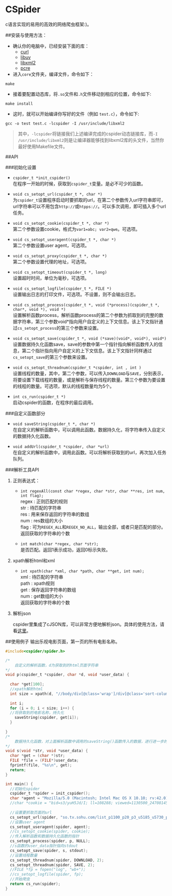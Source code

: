 # CSpider


c语言实现的易用的高效的网络爬虫框架:)。

##安装与使用方法：
* 确认你的电脑中，已经安装下面的库：  
	* [curl](https://github.com/bagder/curl)
	* [libuv](https://github.com/libuv/libuv)
	* [libxml2](http://xmlsoft.org/index.html)
	* [pcre](http://www.pcre.org)
* 进入`core`文件夹，编译文件，命令如下：  
```
make
```
* 接着要配置动态库，将`.so`文件和`.h`文件移动到相应的位置，命令如下:  
```
make install
```
* 这时，就可以开始编译你写好的文件（例如 `test.c`），命令如下:  
```
gcc -o test test.c -lcspider -I /usr/include/libxml2
```

>其中，`-lcspider`将链接我们上述编译完成的cspider动态链接库，而`-I /usr/include/libxml2`则是让编译器能够找到libxml2库的头文件，当然你最好使用Makefile文件。  

##API

###初始化设置

* `cspider_t *init_cspider()`  
	在程序一开始的时候，获取到`cspider_t`变量。是必不可少的函数。  
	
* `void cs_setopt_url(cspider_t *, char *)`  
	为`cspider_t`设置程序启动时要抓取的url，在第二个参数传入url字符串即可，url字符串可以不用包含`http://`或`htpps://`。可以多次调用，即可插入多个url任务。
	
* `void cs_setopt_cookie(cspider_t *, char *)`  
	第二个参数设置cookie，格式为`var1=abc; var2=qwe`。可选项。
	
* `void cs_setopt_useragent(cspider_t *, char *)`  
	第二个参数设置user agent，可选项。
	
* `void cs_setopt_proxy(cspider_t *, char *)`  
	第二个参数设置代理的地址，可选项。  
	
* `void cs_setopt_timeout(cspider_t *, long)`  
	设置超时时间，单位为毫秒，可选项。
	
* `void cs_setopt_logfile(cspider_t *, FILE *)`  
	设置输出日志的打印文件，可选项。不设置，则不会输出日志。  
	
* `void cs_setopt_process(cspider_t *, void (*process)(cspider_t *, char*, void *), void *)`   
	设置解析函数process，解析函数process的第二个参数为抓取到的完整的数据字符串，第三个参数void*指向用户自定义的上下文信息。该上下文指针通过`cs_setopt_process`的第三个参数来设置。
	
* `void cs_setopt_save(cspider_t *, void (*save)(void*, void*), void*)`  
	设置数据持久化函数save，save的参数中第一个指针指向解析函数传入的信息，第二个指针指向用户自定义的上下文信息。该上下文指针同样通过`cs_setopt_save`的第三个参数来设置。
	
* `void cs_setopt_threadnum(cspider_t *cspider, int , int )`  
	设置线程的数量，其中，第二个参数，可以传入`DOWNLOAD`与`SAVE`，分别表示，将要设置下载线程的数量，或是解析与保存线程的数量。第三个参数为要设置的线程的数量。可选项，默认的线程数量均为5个。  
	
* `int cs_run(cspider_t *)`  
	启动cspider的函数，在程序的最后调用。  

###自定义函数部分
	
* `void saveString(cspider_t *, char *)`  
	在自定义的解析函数中，可以调用此函数。数据持久化，将字符串传入自定义的数据持久化函数。  
	
* `void addUrl(cspider_t *cspider, char *url)`  
	在自定义的解析函数中，调用此函数。可以将解析获取到的url，再次加入任务队列。

###解析工具API

1. 正则表达式：  

	* `int regexAll(const char *regex, char *str, char **res, int num, int flag);`  
	regex : 正则匹配的规则  
	str : 待匹配的字符串  
	res : 用来保存返回的字符串的数组  
	num : res数组的大小  
	flag : 可为`REGEX_ALL`和`REGEX_NO_ALL`，输出全部，或者只是匹配的部分。  
	返回获取的字符串的个数
	
	* `int match(char *regex, char *str);`  
	是否匹配。返回1表示成功，返回0标示失败。  
	
2. xpath解析html和xml

	* `int xpath(char *xml, char *path, char **get, int num);`  
	xml : 待匹配的字符串  
	path : xpath规则  
	get : 保存返回字符串的数组   
	num : get数组的大小  
	返回获取的字符串的个数 
	
3. 解析json

	cspider里集成了cJSON库，可以非常方便地解析json。具体的使用方法，请看[这里](https://github.com/kbranigan/cJSON)。

	
##使用例子
输出乐视电影页面，第一页的所有电影名称。  

```c
#include<cspider/spider.h>

/*
	自定义的解析函数，d为获取到的html页面字符串
*/
void p(cspider_t *cspider, char *d, void *user_data) {
  
  char *get[100];
  //xpath解析html
  int size = xpath(d, "//body/div[@class='wrap']/div[@class='sort-column area']/div[@class='column-bd cfix']/ul[@class='st-list cfix']/li/strong/a", get， 100);
    
  int i;
  for (i = 0; i < size; i++) {
  //将获取到的电影名称，持久化
    saveString(cspider, get[i]);
  }
  
}
/*
	数据持久化函数，对上面解析函数中调用的saveString()函数传入的数据，进行进一步的保存
*/
void s(void *str, void *user_data) {
  char *get = (char *)str;
  FILE *file = (FILE*)user_data;
  fprintf(file, "%s\n", get);
  return;
}

int main() {
  //初始化spider
  cspider_t *spider = init_cspider();
  char *agent = "Mozilla/5.0 (Macintosh; Intel Mac OS X 10.10; rv:42.0) Gecko/20100101 Firefox/42.0";
  //char *cookie = "bid=s3/yuH5Jd/I; ll=108288; viewed=1130500_24708145_6433169_4843567_1767120_5318823_1899158_1271597; __utma=30149280.927537245.1446813674.1446983217.1449139583.4; __utmz=30149280.1449139583.4.4.utmcsr=accounts.douban.com|utmccn=(referral)|utmcmd=referral|utmcct=/login; ps=y; ue=965166527@qq.com; dbcl2=58742090:QgZ2PSLiDLQ; ck=T9Wn; push_noty_num=0; push_doumail_num=7; ap=1; __utmb=30149280.0.10.1449139583; __utmc=30149280";
  
  //设置要抓取页面的url
  cs_setopt_url(spider, "so.tv.sohu.com/list_p1100_p20_p3_u5185_u5730_p40_p5_p6_p77_p80_p9_2d1_p101_p11.html");
  //设置user agent
  cs_setopt_useragent(spider, agent);
  //cs_setopt_cookie(spider, cookie);
  //传入解析函数和数据持久化函数的指针
  cs_setopt_process(spider, p, NULL);
  //s函数的user_data指针指向stdout
  cs_setopt_save(spider, s, stdout);
  //设置线程数量
  cs_setopt_threadnum(spider, DOWNLOAD, 2);
  cs_setopt_threadnum(spider, SAVE, 2);
  //FILE *fp = fopen("log", "wb+");
  //cs_setopt_logfile(spider, fp);
  //开始爬虫
  return cs_run(spider);
}

```

